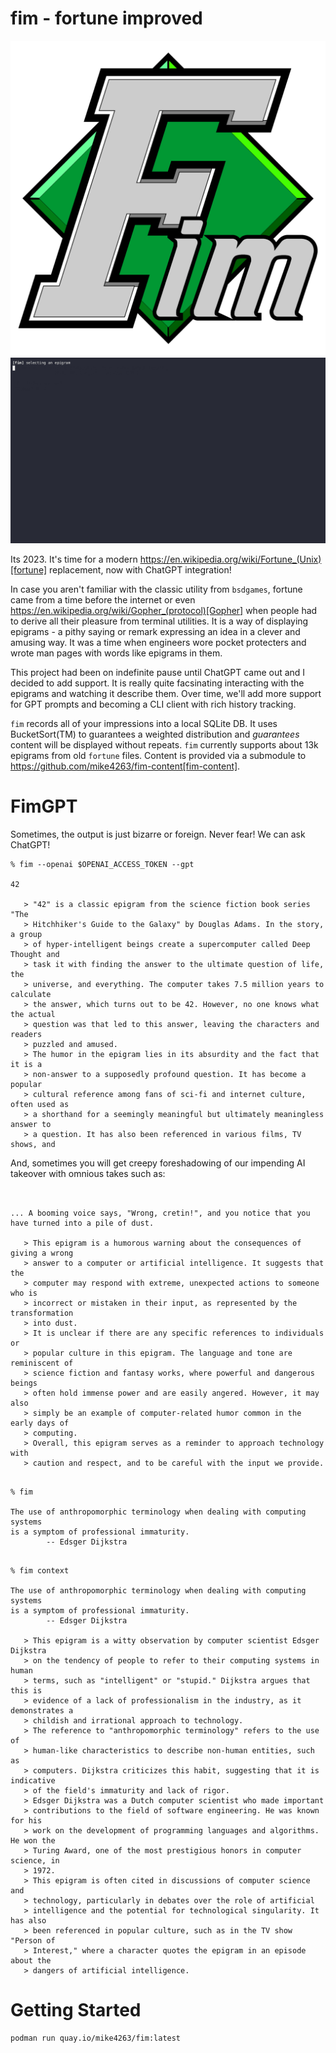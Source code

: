 fim - fortune improved
======================
![fim](logo.png)
![kirk](demo/kirk.gif)


Its 2023.  It's time for a modern https://en.wikipedia.org/wiki/Fortune_(Unix)[fortune] replacement, now with ChatGPT integration!

In case you aren't familiar with the classic utility from `bsdgames`, fortune came from a time before the internet or even https://en.wikipedia.org/wiki/Gopher_(protocol)[Gopher] when people had to derive all their pleasure from terminal utilities.  It is a way of displaying epigrams - a pithy saying or remark expressing an idea in a clever and amusing way.  It was a time when engineers wore pocket protecters and wrote man pages with words like epigrams in them.

This project had been on indefinite pause until ChatGPT came out and I decided to add support.  It is really quite facsinating interacting with the epigrams and watching it describe them.  Over time, we'll add more support for GPT prompts and becoming a CLI client with rich history tracking.

`fim` records all of your impressions into a local SQLite DB.  It uses BucketSort(TM) to guarantees a weighted distribution and _guarantees_ content will be displayed without repeats. `fim` currently supports about 13k epigrams from old `fortune` files.  Content is provided via a submodule to https://github.com/mike4263/fim-content[fim-content].

FimGPT
======

Sometimes, the output is just bizarre or foreign.  Never fear!  We can ask ChatGPT!

```
% fim --openai $OPENAI_ACCESS_TOKEN --gpt

42

   > "42" is a classic epigram from the science fiction book series "The
   > Hitchhiker's Guide to the Galaxy" by Douglas Adams. In the story, a group
   > of hyper-intelligent beings create a supercomputer called Deep Thought and
   > task it with finding the answer to the ultimate question of life, the
   > universe, and everything. The computer takes 7.5 million years to calculate
   > the answer, which turns out to be 42. However, no one knows what the actual
   > question was that led to this answer, leaving the characters and readers
   > puzzled and amused.
   > The humor in the epigram lies in its absurdity and the fact that it is a
   > non-answer to a supposedly profound question. It has become a popular
   > cultural reference among fans of sci-fi and internet culture, often used as
   > a shorthand for a seemingly meaningful but ultimately meaningless answer to
   > a question. It has also been referenced in various films, TV shows, and

```


And, sometimes you will get creepy foreshadowing of our impending AI takeover with omnious takes such as:

```


... A booming voice says, "Wrong, cretin!", and you notice that you
have turned into a pile of dust.

   > This epigram is a humorous warning about the consequences of giving a wrong
   > answer to a computer or artificial intelligence. It suggests that the
   > computer may respond with extreme, unexpected actions to someone who is
   > incorrect or mistaken in their input, as represented by the transformation
   > into dust.
   > It is unclear if there are any specific references to individuals or
   > popular culture in this epigram. The language and tone are reminiscent of
   > science fiction and fantasy works, where powerful and dangerous beings
   > often hold immense power and are easily angered. However, it may also
   > simply be an example of computer-related humor common in the early days of
   > computing.
   > Overall, this epigram serves as a reminder to approach technology with
   > caution and respect, and to be careful with the input we provide.


```


```
% fim

The use of anthropomorphic terminology when dealing with computing systems
is a symptom of professional immaturity.
		-- Edsger Dijkstra
```


```

% fim context

The use of anthropomorphic terminology when dealing with computing systems
is a symptom of professional immaturity.
		-- Edsger Dijkstra

   > This epigram is a witty observation by computer scientist Edsger Dijkstra
   > on the tendency of people to refer to their computing systems in human
   > terms, such as "intelligent" or "stupid." Dijkstra argues that this is
   > evidence of a lack of professionalism in the industry, as it demonstrates a
   > childish and irrational approach to technology.
   > The reference to "anthropomorphic terminology" refers to the use of
   > human-like characteristics to describe non-human entities, such as
   > computers. Dijkstra criticizes this habit, suggesting that it is indicative
   > of the field's immaturity and lack of rigor.
   > Edsger Dijkstra was a Dutch computer scientist who made important
   > contributions to the field of software engineering. He was known for his
   > work on the development of programming languages and algorithms. He won the
   > Turing Award, one of the most prestigious honors in computer science, in
   > 1972.
   > This epigram is often cited in discussions of computer science and
   > technology, particularly in debates over the role of artificial
   > intelligence and the potential for technological singularity. It has also
   > been referenced in popular culture, such as in the TV show "Person of
   > Interest," where a character quotes the epigram in an episode about the
   > dangers of artificial intelligence.

```

Getting Started
===============

```
podman run quay.io/mike4263/fim:latest
```
